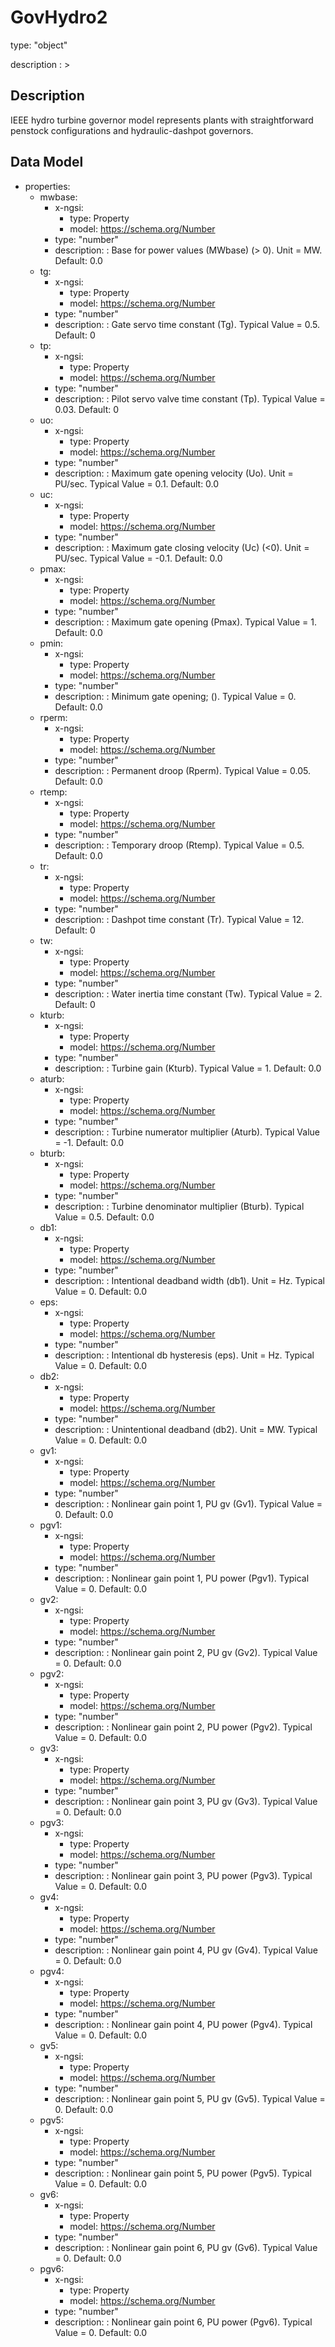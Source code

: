 # GovHydro2
type: "object"
description : >
## Description
IEEE hydro turbine governor model represents plants with straightforward penstock configurations and hydraulic-dashpot governors.

## Data Model
  - properties:
    - mwbase:
      - x-ngsi:
        - type: Property
        - model: https://schema.org/Number
      - type: "number"
      - description: : Base for power values (MWbase) (> 0).  Unit = MW. Default: 0.0
    - tg:
      - x-ngsi:
        - type: Property
        - model: https://schema.org/Number
      - type: "number"
      - description: : Gate servo time constant (Tg).  Typical Value = 0.5. Default: 0
    - tp:
      - x-ngsi:
        - type: Property
        - model: https://schema.org/Number
      - type: "number"
      - description: : Pilot servo valve time constant (Tp).  Typical Value = 0.03. Default: 0
    - uo:
      - x-ngsi:
        - type: Property
        - model: https://schema.org/Number
      - type: "number"
      - description: : Maximum gate opening velocity (Uo).  Unit = PU/sec.  Typical Value = 0.1. Default: 0.0
    - uc:
      - x-ngsi:
        - type: Property
        - model: https://schema.org/Number
      - type: "number"
      - description: : Maximum gate closing velocity (Uc) (<0).  Unit = PU/sec.   Typical Value = -0.1. Default: 0.0
    - pmax:
      - x-ngsi:
        - type: Property
        - model: https://schema.org/Number
      - type: "number"
      - description: : Maximum gate opening (Pmax).  Typical Value = 1. Default: 0.0
    - pmin:
      - x-ngsi:
        - type: Property
        - model: https://schema.org/Number
      - type: "number"
      - description: : Minimum gate opening; ().  Typical Value = 0. Default: 0.0
    - rperm:
      - x-ngsi:
        - type: Property
        - model: https://schema.org/Number
      - type: "number"
      - description: : Permanent droop (Rperm).  Typical Value = 0.05. Default: 0.0
    - rtemp:
      - x-ngsi:
        - type: Property
        - model: https://schema.org/Number
      - type: "number"
      - description: : Temporary droop (Rtemp).  Typical Value = 0.5. Default: 0.0
    - tr:
      - x-ngsi:
        - type: Property
        - model: https://schema.org/Number
      - type: "number"
      - description: : Dashpot time constant (Tr).  Typical Value = 12. Default: 0
    - tw:
      - x-ngsi:
        - type: Property
        - model: https://schema.org/Number
      - type: "number"
      - description: : Water inertia time constant (Tw).  Typical Value = 2. Default: 0
    - kturb:
      - x-ngsi:
        - type: Property
        - model: https://schema.org/Number
      - type: "number"
      - description: : Turbine gain (Kturb).  Typical Value = 1. Default: 0.0
    - aturb:
      - x-ngsi:
        - type: Property
        - model: https://schema.org/Number
      - type: "number"
      - description: : Turbine numerator multiplier (Aturb).  Typical Value = -1. Default: 0.0
    - bturb:
      - x-ngsi:
        - type: Property
        - model: https://schema.org/Number
      - type: "number"
      - description: : Turbine denominator multiplier (Bturb).  Typical Value = 0.5. Default: 0.0
    - db1:
      - x-ngsi:
        - type: Property
        - model: https://schema.org/Number
      - type: "number"
      - description: : Intentional deadband width (db1).  Unit = Hz.  Typical Value = 0. Default: 0.0
    - eps:
      - x-ngsi:
        - type: Property
        - model: https://schema.org/Number
      - type: "number"
      - description: : Intentional db hysteresis (eps).  Unit = Hz.  Typical Value = 0. Default: 0.0
    - db2:
      - x-ngsi:
        - type: Property
        - model: https://schema.org/Number
      - type: "number"
      - description: : Unintentional deadband (db2).  Unit = MW.  Typical Value = 0. Default: 0.0
    - gv1:
      - x-ngsi:
        - type: Property
        - model: https://schema.org/Number
      - type: "number"
      - description: : Nonlinear gain point 1, PU gv (Gv1).  Typical Value = 0. Default: 0.0
    - pgv1:
      - x-ngsi:
        - type: Property
        - model: https://schema.org/Number
      - type: "number"
      - description: : Nonlinear gain point 1, PU power (Pgv1).  Typical Value = 0. Default: 0.0
    - gv2:
      - x-ngsi:
        - type: Property
        - model: https://schema.org/Number
      - type: "number"
      - description: : Nonlinear gain point 2, PU gv (Gv2).  Typical Value = 0. Default: 0.0
    - pgv2:
      - x-ngsi:
        - type: Property
        - model: https://schema.org/Number
      - type: "number"
      - description: : Nonlinear gain point 2, PU power (Pgv2).  Typical Value = 0. Default: 0.0
    - gv3:
      - x-ngsi:
        - type: Property
        - model: https://schema.org/Number
      - type: "number"
      - description: : Nonlinear gain point 3, PU gv (Gv3).  Typical Value = 0. Default: 0.0
    - pgv3:
      - x-ngsi:
        - type: Property
        - model: https://schema.org/Number
      - type: "number"
      - description: : Nonlinear gain point 3, PU power (Pgv3).  Typical Value = 0. Default: 0.0
    - gv4:
      - x-ngsi:
        - type: Property
        - model: https://schema.org/Number
      - type: "number"
      - description: : Nonlinear gain point 4, PU gv (Gv4).  Typical Value = 0. Default: 0.0
    - pgv4:
      - x-ngsi:
        - type: Property
        - model: https://schema.org/Number
      - type: "number"
      - description: : Nonlinear gain point 4, PU power (Pgv4).  Typical Value = 0. Default: 0.0
    - gv5:
      - x-ngsi:
        - type: Property
        - model: https://schema.org/Number
      - type: "number"
      - description: : Nonlinear gain point 5, PU gv (Gv5).  Typical Value = 0. Default: 0.0
    - pgv5:
      - x-ngsi:
        - type: Property
        - model: https://schema.org/Number
      - type: "number"
      - description: : Nonlinear gain point 5, PU power (Pgv5).  Typical Value = 0. Default: 0.0
    - gv6:
      - x-ngsi:
        - type: Property
        - model: https://schema.org/Number
      - type: "number"
      - description: : Nonlinear gain point 6, PU gv (Gv6).  Typical Value = 0. Default: 0.0
    - pgv6:
      - x-ngsi:
        - type: Property
        - model: https://schema.org/Number
      - type: "number"
      - description: : Nonlinear gain point 6, PU power (Pgv6).  Typical Value = 0. Default: 0.0

